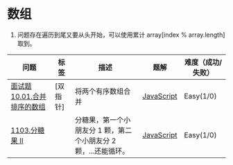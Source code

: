 # 数组

1. 问题存在遍历到尾又要从头开始，可以使用累计 array[index % array.length] 取到。

| 问题                                                                               | 标签     | 描述                                                            | 题解                                          | 难度（成功/失败） |
| ---------------------------------------------------------------------------------- | -------- | --------------------------------------------------------------- | --------------------------------------------- | ----------------- |
| [面试题 10.01.合并排序的数组](https://leetcode-cn.com/problems/sorted-merge-lcci/) | [双指针] | 将两个有序数组合并                                              | [JavaScript](./面试题10.01.合并排序的数组.js) | Easy(1/0)         |
| [1103.分糖果 II](https://leetcode-cn.com/problems/sorted-merge-lcci/)              |          | 分糖果，第一个小朋友分 1 颗，第二个小朋友分 2 颗，...还能循环。 | [JavaScript](./1103.分糖果II.js)              | Easy(1/0)         |
